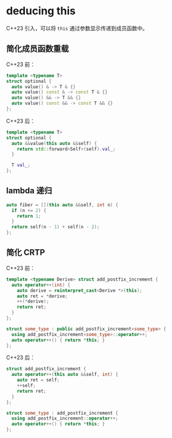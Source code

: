 # deducing this

C++23 引入，可以将 `this` 通过参数显示传递到成员函数中。

## 简化成员函数重载

C++23 前：

```cpp
template <typename T>
struct optional {
  auto value() & -> T & {}
  auto value() const & -> const T & {}
  auto value() && -> T && {}
  auto value() const && -> const T && {}
};
```

C++23 后：

```cpp
template <typename T>
struct optional {
  auto &&value(this auto &&self) {
    return std::forward<Self>(self).val_;
  }

  T val_;
};
```

## lambda 递归

```cpp
auto fiber = [](this auto &&self, int n) {
  if (n <= 2) {
    return 1;
  }
  return self(n - 1) + self(n - 2);
};
```

## 简化 CRTP

C++23 前：

```cpp
template <typename Derive> struct add_postfix_increment {
  auto operator++(int) {
    auto derive = reinterpret_cast<Derive *>(this);
    auto ret = *derive;
    ++(*derive);
    return ret;
  }
};

struct some_type : public add_postfix_increment<some_type> {
  using add_postfix_increment<some_type>::operator++;
  auto operator++() { return *this; }
};
```

C++23 后：

```cpp
struct add_postfix_increment {
  auto operator++(this auto &&self, int) {
    auto ret = self;
    ++self;
    return ret;
  }
};

struct some_type : add_postfix_increment {
  using add_postfix_increment::operator++;
  auto operator++() { return *this; }
};
```
